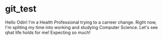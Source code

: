 # git_test
Hello Odin!
I'm a Health Professional trying to a carreer change. Right now, I'm spliting my time into working and studying Computer Science.
Let's see qhat life holds for me! Expecting so much!